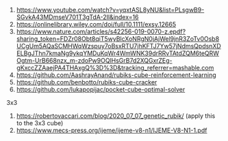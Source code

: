 1. https://www.youtube.com/watch?v=yqxtASL8yNU&list=PLsgwB9-SGvkA43MDmseV701T3gTdA-2Il&index=16
1. https://onlinelibrary.wiley.com/doi/full/10.1111/exsy.12665
1. https://www.nature.com/articles/s42256-019-0070-z.epdf?sharing_token=FDZr08Obt8qiT5wyBlcXoNRgN0jAjWel9jnR3ZoTv0Osb8UCgUm5AQaSCMHWqWzspuy7oBsxRTU7jhKFTJ7Yw57jNdmsQpdsnXDELBgJThn7kmaNg9ykqYMDuKqWr4WmWNK39drRRvTAtdZQM6teQRWOgtm-UrB668nzx_m-zdoPw9OQlHsGrB7d2XQGxrZEg-gKxccZZAaejPA4THAxgQ%3D%3D&tracking_referrer=mashable.com
1. https://github.com/AashrayAnand/rubiks-cube-reinforcement-learning
1. https://github.com/benbotto/rubiks-cube-cracker
1. https://github.com/lukapopijac/pocket-cube-optimal-solver


3x3
1. https://robertovaccari.com/blog/2020_07_07_genetic_rubik/ (apply this to the 3x3 cube)
1. https://www.mecs-press.org/ijeme/ijeme-v8-n1/IJEME-V8-N1-1.pdf
